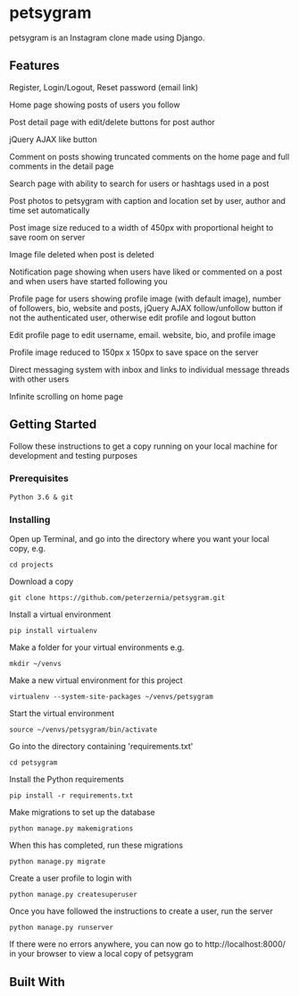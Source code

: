 # petsygram

petsygram is an Instagram clone made using Django.


## Features

Register, Login/Logout, Reset password (email link)

Home page showing posts of users you follow

Post detail page with edit/delete buttons for post author

jQuery AJAX like button

Comment on posts showing truncated comments on the home page and full comments in the detail page

Search page with ability to search for users or hashtags used in a post

Post photos to petsygram with caption and location set by user, author and time set automatically

Post image size reduced to a width of 450px with proportional height to save room on server

Image file deleted when post is deleted

Notification page showing when users have liked or commented on a post and when     users have started following you

Profile page for users showing profile image (with default image), number of followers, bio, website and posts, jQuery AJAX follow/unfollow button if not the authenticated user, otherwise edit profile and logout button

Edit profile page to edit username, email. website, bio, and profile image

Profile image reduced to 150px x 150px to save space on the server

Direct messaging system with inbox and links to individual message threads with other users

Infinite scrolling on home page


## Getting Started

Follow these instructions to get a copy running on your local machine for development and testing purposes

### Prerequisites

```
Python 3.6 & git
```

### Installing

Open up Terminal, and go into the directory where you want your local copy, e.g.
```
cd projects
```

Download a copy
```
git clone https://github.com/peterzernia/petsygram.git
```

Install a virtual environment
```
pip install virtualenv
```

Make a folder for your virtual environments e.g.
```
mkdir ~/venvs
```

Make a new virtual environment for this project
```
virtualenv --system-site-packages ~/venvs/petsygram
```

Start the virtual environment
```
source ~/venvs/petsygram/bin/activate
```

Go into the directory containing 'requirements.txt'
```
cd petsygram
```

Install the Python requirements
```
pip install -r requirements.txt
```

Make migrations to set up the database
```
python manage.py makemigrations
```

When this has completed, run these migrations
```
python manage.py migrate
```

Create a user profile to login with
```
python manage.py createsuperuser
```

Once you have followed the instructions to create a user, run the server
```
python manage.py runserver
```

If there were no errors anywhere, you can now go to http://localhost:8000/ in your browser to view a local copy of petsygram


## Built With
